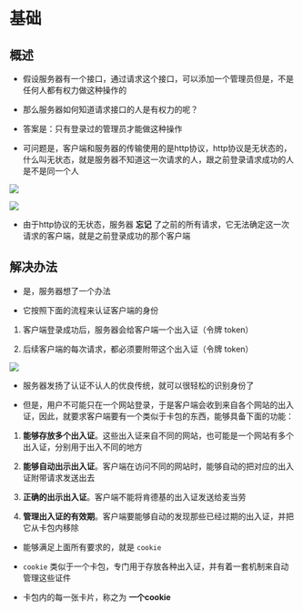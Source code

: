 # 基础

## 概述

  - 假设服务器有一个接口，通过请求这个接口，可以添加一个管理员但是，不是任何人都有权力做这种操作的

  - 那么服务器如何知道请求接口的人是有权力的呢？

  - 答案是：只有登录过的管理员才能做这种操作

  - 可问题是，客户端和服务器的传输使用的是http协议，http协议是无状态的，什么叫无状态，就是服务器不知道这一次请求的人，跟之前登录请求成功的人是不是同一个人

![](http://mdrs.yuanjin.tech/img/image-20200417161014030.png)

![](http://mdrs.yuanjin.tech/img/image-20200417161014030.png)

  - 由于http协议的无状态，服务器 **忘记** 了之前的所有请求，它无法确定这一次请求的客户端，就是之前登录成功的那个客户端

## 解决办法

  - 是，服务器想了一个办法

  - 它按照下面的流程来认证客户端的身份

1.  客户端登录成功后，服务器会给客户端一个出入证（令牌 token）

2.  后续客户端的每次请求，都必须要附带这个出入证（令牌 token）

![](http://mdrs.yuanjin.tech/img/image-20200417161950450.png)

  - 服务器发扬了认证不认人的优良传统，就可以很轻松的识别身份了

  - 但是，用户不可能只在一个网站登录，于是客户端会收到来自各个网站的出入证，因此，就要求客户端要有一个类似于卡包的东西，能够具备下面的功能：

1.  **能够存放多个出入证**。这些出入证来自不同的网站，也可能是一个网站有多个出入证，分别用于出入不同的地方

2.  **能够自动出示出入证**。客户端在访问不同的网站时，能够自动的把对应的出入证附带请求发送出去

3.  **正确的出示出入证**。客户端不能将肯德基的出入证发送给麦当劳

4.  **管理出入证的有效期**。客户端要能够自动的发现那些已经过期的出入证，并把它从卡包内移除

  - 能够满足上面所有要求的，就是 `cookie`

  - `cookie` 类似于一个卡包，专门用于存放各种出入证，并有着一套机制来自动管理这些证件

  - 卡包内的每一张卡片，称之为 **一个cookie**
